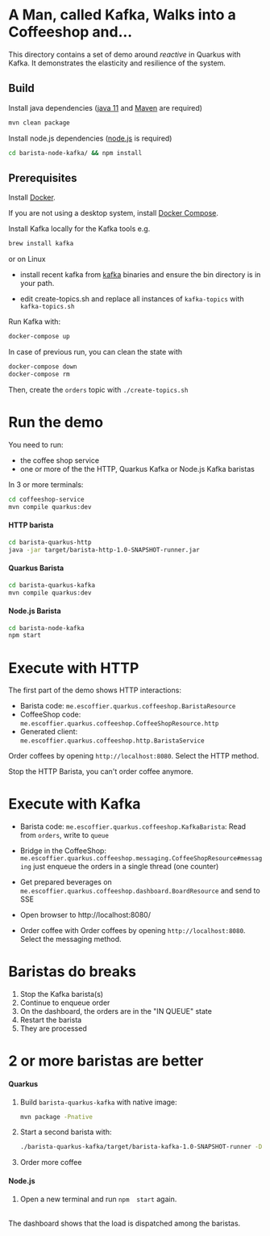 # A Man, called Kafka, Walks into a Coffeeshop and...

This directory contains a set of demo around _reactive_ in Quarkus with Kafka.
It demonstrates the elasticity and resilience of the system.

## Build

Install java dependencies (<a href="https://adoptopenjdk.net/installation.html">java 11</a> and
<a href="https://maven.apache.org/install.html">Maven</a> are required)


```bash
mvn clean package
```

Install node.js dependencies (<a href="https://nodejs.org/en/download/">node.js</a> is required)

```bash
cd barista-node-kafka/ && npm install
```

## Prerequisites

Install <a href="https://docs.docker.com/get-docker/">Docker</a>.

If you are not using a desktop system, install <a href="https://docs.docker.com/compose/install/">Docker Compose</a>.


Install Kafka locally for the Kafka tools e.g.

```bash
brew install kafka
```

or on Linux

* install recent kafka from <a href="https://kafka.apache.org/downloads">kafka</a> binaries and
  ensure the bin directory is in your path.

* edit create-topics.sh and replace all instances of `kafka-topics` with `kafka-topics.sh`

Run Kafka with:

```bash
docker-compose up
```

In case of previous run, you can clean the state with

```bash
docker-compose down
docker-compose rm
```

Then, create the `orders` topic with `./create-topics.sh`

# Run the demo

You need to run:

* the coffee shop service
* one or more of the the HTTP, Quarkus Kafka or Node.js Kafka baristas

In 3 or more terminals: 

```bash
cd coffeeshop-service
mvn compile quarkus:dev
```

#### HTTP barista

```bash
cd barista-quarkus-http
java -jar target/barista-http-1.0-SNAPSHOT-runner.jar
```

#### Quarkus Barista

```bash
cd barista-quarkus-kafka
mvn compile quarkus:dev
```

#### Node.js Barista

```bash
cd barista-node-kafka
npm start
```

# Execute with HTTP

The first part of the demo shows HTTP interactions:

* Barista code: `me.escoffier.quarkus.coffeeshop.BaristaResource`
* CoffeeShop code: `me.escoffier.quarkus.coffeeshop.CoffeeShopResource.http`
* Generated client: `me.escoffier.quarkus.coffeeshop.http.BaristaService`

Order coffees by opening `http://localhost:8080`. Select the HTTP method.

Stop the HTTP Barista, you can't order coffee anymore.

# Execute with Kafka

* Barista code: `me.escoffier.quarkus.coffeeshop.KafkaBarista`: Read from `orders`, write to `queue`
* Bridge in the CoffeeShop: `me.escoffier.quarkus.coffeeshop.messaging.CoffeeShopResource#messaging` just enqueue the orders in a single thread (one counter)
* Get prepared beverages on `me.escoffier.quarkus.coffeeshop.dashboard.BoardResource` and send to SSE

* Open browser to http://localhost:8080/
* Order coffee with Order coffees by opening `http://localhost:8080`. Select the messaging method.

# Baristas do breaks

1. Stop the Kafka barista(s)
1. Continue to enqueue order
1. On the dashboard, the orders are in the "IN QUEUE" state
1. Restart the barista
1. They are processed

# 2 or more baristas are better

#### Quarkus

1. Build `barista-quarkus-kafka` with native image:
   ```bash
   mvn package -Pnative
   ```
1. Start a second barista with: 
    ```bash
    ./barista-quarkus-kafka/target/barista-kafka-1.0-SNAPSHOT-runner -Dquarkus.http.port=9999
    ```
1. Order more coffee

#### Node.js

1. Open a new terminal and run `npm  start` again.

<br />
The dashboard shows that the load is dispatched among the baristas.
